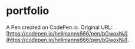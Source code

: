 # portfolio

A Pen created on CodePen.io. Original URL: [https://codepen.io/hellmanns666/pen/bGwoxNJ](https://codepen.io/hellmanns666/pen/bGwoxNJ).


